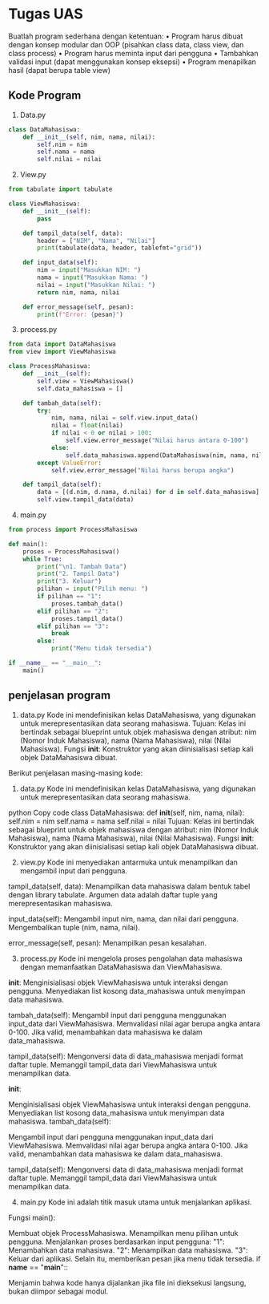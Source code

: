 # Tugas UAS
Buatlah program sederhana dengan ketentuan:
• Program harus dibuat dengan konsep modular dan OOP (pisahkan
class data, class view, dan class process)
• Program harus meminta input dari pengguna
• Tambahkan validasi input (dapat menggunakan konsep eksepsi)
• Program menapilkan hasil (dapat berupa table view)

## Kode Program 
1. Data.py
``` python
class DataMahasiswa:
    def __init__(self, nim, nama, nilai):
        self.nim = nim
        self.nama = nama
        self.nilai = nilai
```
2. View.py
``` python
from tabulate import tabulate

class ViewMahasiswa:
    def __init__(self):
        pass

    def tampil_data(self, data):
        header = ["NIM", "Nama", "Nilai"]
        print(tabulate(data, header, tablefmt="grid"))

    def input_data(self):
        nim = input("Masukkan NIM: ")
        nama = input("Masukkan Nama: ")
        nilai = input("Masukkan Nilai: ")
        return nim, nama, nilai

    def error_message(self, pesan):
        print(f"Error: {pesan}")
```
3. process.py
``` python
from data import DataMahasiswa
from view import ViewMahasiswa

class ProcessMahasiswa:
    def __init__(self):
        self.view = ViewMahasiswa()
        self.data_mahasiswa = []

    def tambah_data(self):
        try:
            nim, nama, nilai = self.view.input_data()
            nilai = float(nilai)
            if nilai < 0 or nilai > 100:
                self.view.error_message("Nilai harus antara 0-100")
            else:
                self.data_mahasiswa.append(DataMahasiswa(nim, nama, nilai))
        except ValueError:
            self.view.error_message("Nilai harus berupa angka")

    def tampil_data(self):
        data = [(d.nim, d.nama, d.nilai) for d in self.data_mahasiswa]
        self.view.tampil_data(data)
```
4. main.py
``` python
from process import ProcessMahasiswa

def main():
    proses = ProcessMahasiswa()
    while True:
        print("\n1. Tambah Data")
        print("2. Tampil Data")
        print("3. Keluar")
        pilihan = input("Pilih menu: ")
        if pilihan == "1":
            proses.tambah_data()
        elif pilihan == "2":
            proses.tampil_data()
        elif pilihan == "3":
            break
        else:
            print("Menu tidak tersedia")

if __name__ == "__main__":
    main()
```
## penjelasan program

1. data.py
Kode ini mendefinisikan kelas DataMahasiswa, yang digunakan untuk merepresentasikan data seorang mahasiswa.
Tujuan: Kelas ini bertindak sebagai blueprint untuk objek mahasiswa dengan atribut:
nim (Nomor Induk Mahasiswa),
nama (Nama Mahasiswa),
nilai (Nilai Mahasiswa).
Fungsi __init__: Konstruktor yang akan diinisialisasi setiap kali objek DataMahasiswa dibuat.


Berikut penjelasan masing-masing kode:

1. data.py
Kode ini mendefinisikan kelas DataMahasiswa, yang digunakan untuk merepresentasikan data seorang mahasiswa.

python
Copy code
class DataMahasiswa:
    def __init__(self, nim, nama, nilai):
        self.nim = nim
        self.nama = nama
        self.nilai = nilai
Tujuan: Kelas ini bertindak sebagai blueprint untuk objek mahasiswa dengan atribut:
nim (Nomor Induk Mahasiswa),
nama (Nama Mahasiswa),
nilai (Nilai Mahasiswa).
Fungsi __init__: Konstruktor yang akan diinisialisasi setiap kali objek DataMahasiswa dibuat.

2. view.py
Kode ini menyediakan antarmuka untuk menampilkan dan mengambil input dari pengguna.

tampil_data(self, data):
Menampilkan data mahasiswa dalam bentuk tabel dengan library tabulate.
Argumen data adalah daftar tuple yang merepresentasikan mahasiswa.

input_data(self):
Mengambil input nim, nama, dan nilai dari pengguna.
Mengembalikan tuple (nim, nama, nilai).

error_message(self, pesan):
Menampilkan pesan kesalahan.

3. process.py
Kode ini mengelola proses pengolahan data mahasiswa dengan memanfaatkan DataMahasiswa dan ViewMahasiswa.

__init__:
Menginisialisasi objek ViewMahasiswa untuk interaksi dengan pengguna.
Menyediakan list kosong data_mahasiswa untuk menyimpan data mahasiswa.

tambah_data(self):
Mengambil input dari pengguna menggunakan input_data dari ViewMahasiswa.
Memvalidasi nilai agar berupa angka antara 0-100.
Jika valid, menambahkan data mahasiswa ke dalam data_mahasiswa.

tampil_data(self):
Mengonversi data di data_mahasiswa menjadi format daftar tuple.
Memanggil tampil_data dari ViewMahasiswa untuk menampilkan data.

__init__:

Menginisialisasi objek ViewMahasiswa untuk interaksi dengan pengguna.
Menyediakan list kosong data_mahasiswa untuk menyimpan data mahasiswa.
tambah_data(self):

Mengambil input dari pengguna menggunakan input_data dari ViewMahasiswa.
Memvalidasi nilai agar berupa angka antara 0-100.
Jika valid, menambahkan data mahasiswa ke dalam data_mahasiswa.

tampil_data(self):
Mengonversi data di data_mahasiswa menjadi format daftar tuple.
Memanggil tampil_data dari ViewMahasiswa untuk menampilkan data.

4. main.py
Kode ini adalah titik masuk utama untuk menjalankan aplikasi.

Fungsi main():

Membuat objek ProcessMahasiswa.
Menampilkan menu pilihan untuk pengguna.
Menjalankan proses berdasarkan input pengguna:
"1": Menambahkan data mahasiswa.
"2": Menampilkan data mahasiswa.
"3": Keluar dari aplikasi.
Selain itu, memberikan pesan jika menu tidak tersedia.
if __name__ == "__main__"::

Menjamin bahwa kode hanya dijalankan jika file ini dieksekusi langsung, bukan diimpor sebagai modul.


